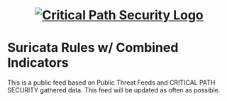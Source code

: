<h1 align="center">

[![Critical Path Security Logo](https://www.criticalpathsecurity.com/wp-content/uploads/2020/09/CPS-LOGO-RESIZE.png)](https:://www.criticalpathsecurity.com)

</h1>

# Suricata Rules w/ Combined Indicators

This is a public feed based on Public Threat Feeds and CRITICAL PATH SECURITY gathered data.
This feed will be updated as often as possible.
